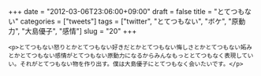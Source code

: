 +++
date = "2012-03-06T23:06:00+09:00"
draft = false
title = "とてつもない"
categories = ["tweets"]
tags = ["twitter", "とてつもない", "ボケ", "原動力", "大島優子", "感情"]
slug = "20"
+++


    <p>とてつもない怒りとかとてつもない好きだとかとてつもない悔しさとかとてつもない妬みとかとてつもない感情がとてつもない原動力になるからみんなもっととてつもなく表現していい。それがとてつもない物を作り出す。僕は大島優子にとてつもなく会いたいです。</p>
  
